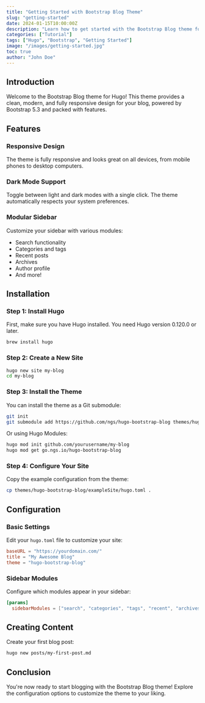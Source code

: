 ```yaml
---
title: "Getting Started with Bootstrap Blog Theme"
slug: "getting-started"
date: 2024-01-15T10:00:00Z
description: "Learn how to get started with the Bootstrap Blog theme for Hugo"
categories: ["Tutorial"]
tags: ["Hugo", "Bootstrap", "Getting Started"]
image: "/images/getting-started.jpg"
toc: true
author: "John Doe"
---
```


## Introduction

Welcome to the Bootstrap Blog theme for Hugo! This theme provides a clean, modern, and fully responsive design for your blog, powered by Bootstrap 5.3 and packed with features.

## Features

### Responsive Design

The theme is fully responsive and looks great on all devices, from mobile phones to desktop computers.

### Dark Mode Support

Toggle between light and dark modes with a single click. The theme automatically respects your system preferences.

### Modular Sidebar

Customize your sidebar with various modules:
- Search functionality
- Categories and tags
- Recent posts
- Archives
- Author profile
- And more!

## Installation

### Step 1: Install Hugo

First, make sure you have Hugo installed. You need Hugo version 0.120.0 or later.

```bash
brew install hugo
```

### Step 2: Create a New Site

```bash
hugo new site my-blog
cd my-blog
```

### Step 3: Install the Theme

You can install the theme as a Git submodule:

```bash
git init
git submodule add https://github.com/ngs/hugo-bootstrap-blog themes/hugo-bootstrap-blog
```

Or using Hugo Modules:

```bash
hugo mod init github.com/yourusername/my-blog
hugo mod get go.ngs.io/hugo-bootstrap-blog
```

### Step 4: Configure Your Site

Copy the example configuration from the theme:

```bash
cp themes/hugo-bootstrap-blog/exampleSite/hugo.toml .
```

## Configuration

### Basic Settings

Edit your `hugo.toml` file to customize your site:

```toml
baseURL = "https://yourdomain.com/"
title = "My Awesome Blog"
theme = "hugo-bootstrap-blog"
```

### Sidebar Modules

Configure which modules appear in your sidebar:

```toml
[params]
  sidebarModules = ["search", "categories", "tags", "recent", "archives"]
```

## Creating Content

Create your first blog post:

```bash
hugo new posts/my-first-post.md
```

## Conclusion

You're now ready to start blogging with the Bootstrap Blog theme! Explore the configuration options to customize the theme to your liking.
